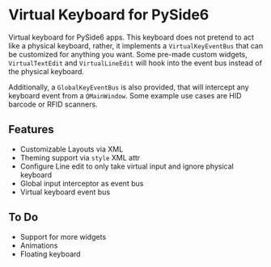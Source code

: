 # Virtual Keyboard for PySide6

Virtual keyboard for PySide6 apps. This keyboard does not pretend to act like a physical keyboard, rather, it implements a `VirtualKeyEventBus` that can be customized for anything you want. Some pre-made custom widgets, `VirtualTextEdit` and `VirtualLineEdit` will hook into the event bus instead of the physical keyboard.

Additionally, a `GlobalKeyEventBus` is also provided, that will intercept any keyboard event from a `QMainWindow`. Some example use cases are HID barcode or RFID scanners.

## Features

* Customizable Layouts via XML
* Theming support via `style` XML attr
* Configure Line edit to only take virtual input and ignore physical keyboard
* Global input interceptor as event bus
* Virtual keyboard event bus

## To Do

* Support for more widgets
* Animations
* Floating keyboard
